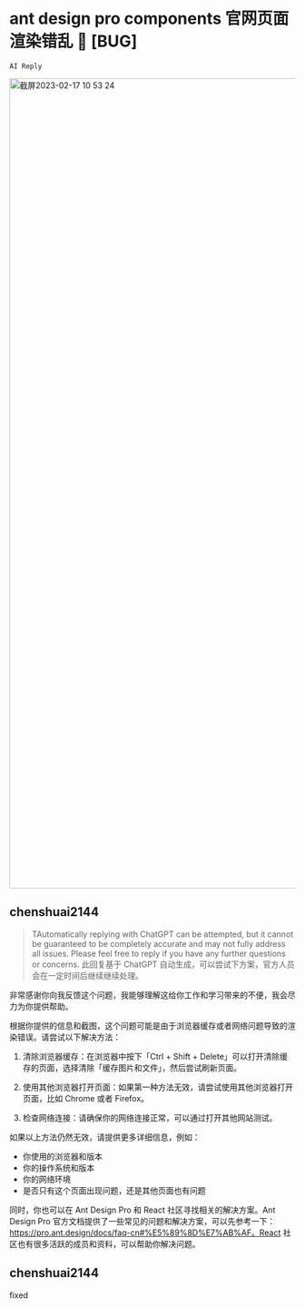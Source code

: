 # ant design pro components 官网页面渲染错乱 🐛 [BUG]

`AI Reply`

<img width="1425" alt="截屏2023-02-17 10 53 24" src="https://user-images.githubusercontent.com/34531752/219538986-e8f8f715-e56e-43c7-8a9d-648907352353.png">

## chenshuai2144

> TAutomatically replying with ChatGPT can be attempted, but it cannot be guaranteed to be completely accurate and may not fully address all issues. Please feel free to reply if you have any further questions or concerns.
> 此回复基于 ChatGPT 自动生成，可以尝试下方案，官方人员会在一定时间后继续继续处理。

非常感谢你向我反馈这个问题，我能够理解这给你工作和学习带来的不便，我会尽力为你提供帮助。

根据你提供的信息和截图，这个问题可能是由于浏览器缓存或者网络问题导致的渲染错误。请尝试以下解决方法：

1. 清除浏览器缓存：在浏览器中按下「Ctrl + Shift + Delete」可以打开清除缓存的页面，选择清除「缓存图片和文件」，然后尝试刷新页面。

2. 使用其他浏览器打开页面：如果第一种方法无效，请尝试使用其他浏览器打开页面，比如 Chrome 或者 Firefox。

3. 检查网络连接：请确保你的网络连接正常，可以通过打开其他网站测试。

如果以上方法仍然无效，请提供更多详细信息，例如：

- 你使用的浏览器和版本
- 你的操作系统和版本
- 你的网络环境
- 是否只有这个页面出现问题，还是其他页面也有问题

同时，你也可以在 Ant Design Pro 和 React 社区寻找相关的解决方案。Ant Design Pro 官方文档提供了一些常见的问题和解决方案，可以先参考一下：https://pro.ant.design/docs/faq-cn#%E5%89%8D%E7%AB%AF。React 社区也有很多活跃的成员和资料，可以帮助你解决问题。

## chenshuai2144

fixed
